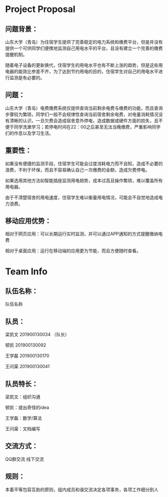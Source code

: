 # Project Proposal

## 问题背景：

山东大学（青岛）为住宿学生提供了完善稳定的电力系统和缴费平台，但是并没有提供一个可供同学们便携地监测自己用电水平的平台，且没有建立一个完善的缴费提醒机制。

随着电子设备的更新换代，住宿学生的用电水平也有不断上涨的趋势，但是这些用电器的能效比参差不齐，为了达到节约用电的目的，住宿学生对自己的用电水平进行监测是有必要的。

## 问题：

山东大学（青岛）电费缴费系统仅提供查询当前剩余电费与缴费的功能，而且查询步骤较为繁琐，同学们一般不会规律性查询当前宿舍剩余电费，对电量消耗情况没有清晰的认识，一旦欠费会造成宿舍意外停电，造成数据或硬件方面的损失，且不便于同学洗漱学习；若停电时间在22：00之后甚至无法当晚缴费，严重影响同学们的作息以及学习生活。

## 重要性：

如果没有便捷的监测手段，住宿学生可能会过度消耗电力而不自知，造成不必要的浪费，不利于环保，而且不容易确认自己一次缴费的金额，造成欠费停电。

如果选用其他方法如智能插座监测用电趋势，成本过高且操作繁琐，难以覆盖所有用电器。

由于不清楚宿舍的用电速度，住宿学生难以衡量用电情况，可能会不自觉地造成电力浪费。

## 移动应用优势：

相对于网页应用：可以长期运行实时监测，并可以通过APP通知的方式提醒缴纳电费

相对于桌面应用：运行在移动端的应用更为节能，而且方便随时查看。


# Team Info

## 队伍名称：

队伍名称

## 队员：

梁凯文 201900130034 （队长）

顿凯 201900130092

王学磊 201900130170

王问渠 201900130041

## 队员特长：

梁凯文：组织沟通

顿凯：提出奇怪的idea

王学磊：数学/算法

王问渠：文档编写

## 交流方式：

QQ群交流 线下交流

## 规则：

本着平等包容互助的原则，组内成员和谐交流决定各项事务，各项工作细分到人

